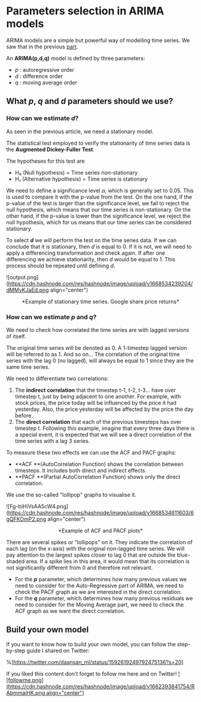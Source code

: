 # Parameters selection in ARIMA models

ARIMA models are a simple but powerful way of modelling time series. We saw that in the previous [part](https://mlpills.hashnode.dev/arima-models).

An **ARIMA(p,d,q)** model is defined by three parameters:
- *p* : autoregressive order
- *d* : difference order
- *q* : moving average order

## What *p*, *q* and *d* parameters should we use?

### How can we estimate *d*?

As seen in the previous article, we need a stationary model. 

The statistical test employed to verify the stationarity of time series data is the **Augmented Dickey-Fuller Test**.

The hypotheses for this test are

- H₀ (Null hypothesis) = Time series non-stationary
- H₁ (Alternative hypothesis) = Time series is stationary

We need to define a significance level *α*, which is generally set to 0.05. This is used to compare it with the p-value from the test. On the one hand, if the p-value of the test is larger than the significance level, we fail to reject the null hypothesis, which means that our time series is non-stationary. On the other hand, if the p-value is lower than the significance level, we reject the null hypothesis, which for us means that our time series can be considered stationary.

To select ***d*** we will perform the test on the time series data. If we can conclude that it is stationary, then *d* is equal to 0. If it is not, we will need to apply a differencing transformation and check again. If after one differencing we achieve stationarity, then *d* would be equal to 1. This process should be repeated until defining *d*. 


![output.png](https://cdn.hashnode.com/res/hashnode/image/upload/v1668534239204/dMMvKJaEd.png align="center")
<center>*Example of stationary time series. Google share price returns*</center>


### How can we estimate *p* and *q*?

We need to check how correlated the time series are with lagged versions of itself.

The original time series will be denoted as 0. A 1-timestep lagged version will be referred to as 1. And so on... The correlation of the original time series with the lag 0 (no lagged), will always be equal to 1 since they are the same time series.

We need to differentiate two correlations:

1. The **indirect correlation** that the timestep t-1, t-2, t-3… have over timestep t, just by being adjacent to one another. For example, with stock prices, the price today will be influenced by the price it had yesterday. Also, the price yesterday will be affected by the price the day before. 
2. The **direct correlation** that each of the previous timesteps has over timestep t. Following this example, imagine that every three days there is a special event, it is expected that we will see a direct correlation of the time series with a lag 3 series. 


To measure these two effects we can use the ACF and PACF graphs:

- **ACF **(AutoCorrelation Function) shows the correlation between timesteps. It includes both direct and indirect effects.
- **PACF **(Partial AutoCorrelation Function) shows only the direct correlation. 

We use the so-called "lollipop" graphs to visualise it.

![Fg-biHiVsAA5cW4.png](https://cdn.hashnode.com/res/hashnode/image/upload/v1668534611603/6gQFKOmP2.png align="center")
<center>*Example of ACF and PACF plots*</center>

There are several spikes or "lollipops" on it. They indicate the correlation of each lag (on the x-axis) with the original non-lagged time series. We will pay attention to the largest spikes closer to lag 0 that are outside the blue-shaded area. If a spike lies in this area, it would mean that its correlation is not significantly different from 0 and therefore not relevant.

- For the ***p*** parameter, which determines how many previous values we need to consider for the Auto-Regressive part of ARIMA, we need to check the PACF graph as we are interested in the direct correlation. 
- For the ***q*** parameter, which determines how many previous residuals we need to consider for the Moving Average part, we need to check the ACF graph as we want the direct correlation.


## Build your own model

If you want to know how to build your own model, you can follow the step-by-step guide I shared on Twitter:

%[https://twitter.com/daansan_ml/status/1592619249792475136?s=20]


If you liked this content don't forget to follow me here and on Twitter!
[![followme.png](https://cdn.hashnode.com/res/hashnode/image/upload/v1662393841754/RAbmmaiHK.png align="center")](https://twitter.com/daansan_ml)



